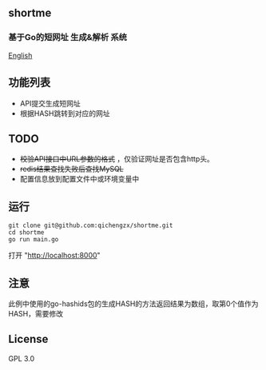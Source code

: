 shortme
---------

### 基于Go的短网址 生成&解析 系统

[English](./README.md)

## 功能列表

- API提交生成短网址
- 根据HASH跳转到对应的网址

## TODO

- ~~校验API接口中URL参数的格式~~ ，仅验证网址是否包含http头。
- ~~redis结果查找失败后查找MySQL~~
- 配置信息放到配置文件中或环境变量中

## 运行

```
git clone git@github.com:qichengzx/shortme.git
cd shortme
go run main.go
```

打开 "[http://localhost:8000](http://localhost:8000)"

## 注意

此例中使用的go-hashids包的生成HASH的方法返回结果为数组，取第0个值作为HASH，需要修改

## License

GPL 3.0